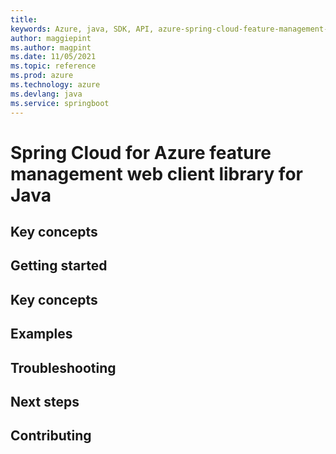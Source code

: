 ```yaml
---
title: 
keywords: Azure, java, SDK, API, azure-spring-cloud-feature-management-web, springboot
author: maggiepint
ms.author: magpint
ms.date: 11/05/2021
ms.topic: reference
ms.prod: azure
ms.technology: azure
ms.devlang: java
ms.service: springboot
---
```


# Spring Cloud for Azure feature management web client library for Java

## Key concepts
## Getting started
## Key concepts
## Examples
## Troubleshooting
## Next steps
## Contributing

